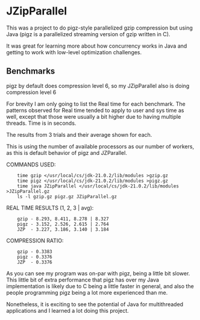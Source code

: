 # JZipParallel

This was a project to do pigz-style parallelized gzip compression but using Java (pigz is a parallelized streaming version of gzip written in C).

It was great for learning more about how concurrency works in Java and getting to work with low-level optimization challenges.

## Benchmarks

pigz by default does compression level 6, so my JZipParallel also is doing compression level 6

For brevity I am only going to list the Real time for each benchmark. The patterns observed for Real time tended to apply 
to user and sys time as well, except that those were usually a bit higher due to having multiple threads. Time is in seconds.
    
The results from 3 trials and their average shown for each.

This is using the number of available processors as our number of workers, as this is default behavior of pigz and JZParallel.

  COMMANDS USED:

        time gzip </usr/local/cs/jdk-21.0.2/lib/modules >gzip.gz
        time pigz </usr/local/cs/jdk-21.0.2/lib/modules >pigz.gz
        time java JZipParallel </usr/local/cs/jdk-21.0.2/lib/modules >JZipParallel.gz
        ls -l gzip.gz pigz.gz JZipParallel.gz

  REAL TIME RESULTS (1, 2, 3 | avg):
  
        gzip - 8.293, 8.411, 8.278 | 8.327
        pigz - 3.152, 2.526, 2.615 | 2.764
        JZP  - 3.227, 3.186, 3.140 | 3.184

  COMPRESSION RATIO:
  
        gzip - 0.3383
        pigz - 0.3376
        JZP  - 0.3376

As you can see my program was on-par with pigz, being a little bit slower. This little bit of extra performance that pigz has
over my Java implementation is likely due to C being a little faster in general, and also the people programming pigz being a lot
more experienced than me.

Nonetheless, it is exciting to see the potential of Java for multithreaded applications and I learned a lot doing this project.

 
